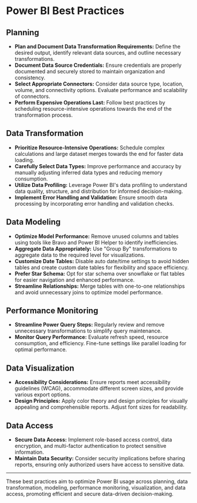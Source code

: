 # Power BI Best Practices 

## Planning

- **Plan and Document Data Transformation Requirements:** Define the desired output, identify relevant data sources, and outline necessary transformations.
- **Document Data Source Credentials:** Ensure credentials are properly documented and securely stored to maintain organization and consistency.
- **Select Appropriate Connectors:** Consider data source type, location, volume, and connectivity options. Evaluate performance and scalability of connectors.
- **Perform Expensive Operations Last:** Follow best practices by scheduling resource-intensive operations towards the end of the transformation process.

## Data Transformation

- **Prioritize Resource-Intensive Operations:** Schedule complex calculations and large dataset merges towards the end for faster data loading.
- **Carefully Select Data Types:** Improve performance and accuracy by manually adjusting inferred data types and reducing memory consumption.
- **Utilize Data Profiling:** Leverage Power BI's data profiling to understand data quality, structure, and distribution for informed decision-making.
- **Implement Error Handling and Validation:** Ensure smooth data processing by incorporating error handling and validation checks.

## Data Modeling

- **Optimize Model Performance:** Remove unused columns and tables using tools like Bravo and Power BI Helper to identify inefficiencies.
- **Aggregate Data Appropriately:** Use "Group By" transformations to aggregate data to the required level for visualizations.
- **Customize Date Tables:** Disable auto date/time settings to avoid hidden tables and create custom date tables for flexibility and space efficiency.
- **Prefer Star Schema:** Opt for star schema over snowflake or flat tables for easier navigation and enhanced performance.
- **Streamline Relationships:** Merge tables with one-to-one relationships and avoid unnecessary joins to optimize model performance.

## Performance Monitoring

- **Streamline Power Query Steps:** Regularly review and remove unnecessary transformations to simplify query maintenance.
- **Monitor Query Performance:** Evaluate refresh speed, resource consumption, and efficiency. Fine-tune settings like parallel loading for optimal performance.

## Data Visualization

- **Accessibility Considerations:** Ensure reports meet accessibility guidelines (WCAG), accommodate different screen sizes, and provide various export options.
- **Design Principles:** Apply color theory and design principles for visually appealing and comprehensible reports. Adjust font sizes for readability.

## Data Access

- **Secure Data Access:** Implement role-based access control, data encryption, and multi-factor authentication to protect sensitive information.
- **Maintain Data Security:** Consider security implications before sharing reports, ensuring only authorized users have access to sensitive data.

---

These best practices aim to optimize Power BI usage across planning, data transformation, modeling, performance monitoring, visualization, and data access, promoting efficient and secure data-driven decision-making.
